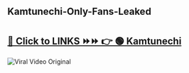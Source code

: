 
 ## Kamtunechi-Only-Fans-Leaked

# <h2><a href="https://clipsfans.com/Kamtunechi&ref=git">🔗 Click to LINKS ⏩⏩ 👉 🟢 Kamtunechi </a></h2>

<a href="https://clipsfans.com/Kamtunechi&ref=git" rel="nofollow" data-target="animated-image.originalLink"><img src="https://i.ibb.co.com/xMMVF88/686577567.gif" alt="Viral Video Original" style="max-width: 100%; display: inline-block;" data-target="animated-image.originalImage"></a>

